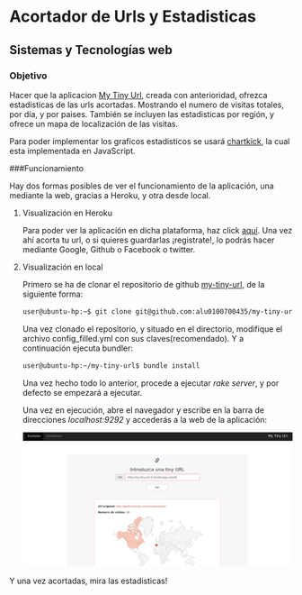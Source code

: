 Acortador de Urls y Estadisticas
=========
Sistemas y Tecnologías web
---------------------------

### Objetivo

Hacer que la aplicacion [My Tiny Url], creada con anterioridad, ofrezca estadisticas de las urls acortadas. Mostrando el numero de visitas totales, por día, y por paises. También se incluyen las estadisticas por región, y ofrece un mapa de localización de las visitas. 

Para poder implementar los graficos estadisticos se usará [chartkick], la cual esta implementada en JavaScript.

###Funcionamiento

Hay dos formas posibles de ver el funcionamiento de la aplicación, una mediante la web, gracias a Heroku, y otra desde local.

1. Visualización en Heroku
    
    Para poder ver la aplicación en dicha plataforma, haz click [aquí].
    Una vez ahí acorta tu url, o si quieres guardarlas ¡registrate!, lo podrás hacer mediante Google, Github o Facebook o twitter.

2. Visualización en local

    Primero se ha de clonar el repositorio de github [my-tiny-url], de la siguiente forma: 
    
    ```sh
    user@ubuntu-hp:~$ git clone git@github.com:alu0100700435/my-tiny-url.git
    ```
    Una vez clonado el repositorio, y situado en el directorio, modifique el archivo config_filled.yml con sus claves(recomendado). Y a continuación ejecuta bundler:
    
    ```sh
    user@ubuntu-hp:~/my-tiny-url$ bundle install
    ```
    
    Una vez hecho todo lo anterior, procede a ejecutar *rake server*, y por defecto se empezará a ejecutar.
    
    Una vez en ejecución, abre el navegador y escribe en la barra de direcciones *localhost:9292* y accederás a la web de la aplicación:
    
    ![ejemplo navegador](https://raw.githubusercontent.com/alu0100700435/my-tiny-url/gh-pages/public/img/ejemplo.png)
    
Y una vez acortadas, mira las estadisticas!
    
    
[chartkick]:http://ankane.github.io/chartkick/
[aquí]:http://my-tiny-url-2.herokuapp.com
[my-tiny-url]:https://github.com/alu0100700435/my-tiny-url.git
[My Tiny Url]://my-tiny-url.herokuapp.com
